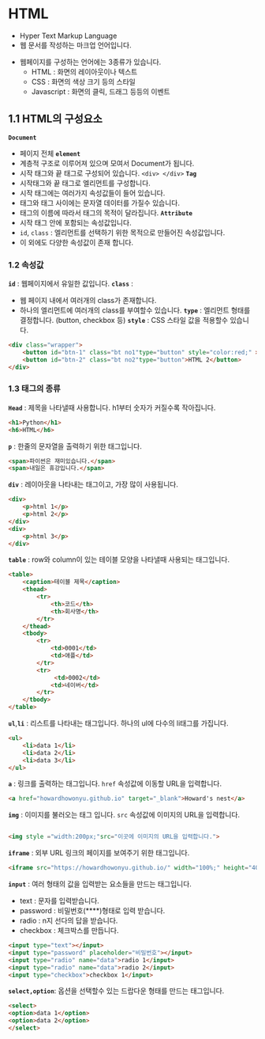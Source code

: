 # HTML
- Hyper Text Markup Language
- 웹 문서를 작성하는 마크업 언어입니다.

<!-- more -->
- 웹페이지를 구성하는 언어에는 3종류가 있습니다.
  - HTML : 화면의 레이아웃이나 텍스트
  - CSS : 화면의 색상 크기 등의 스타일
  - Javascript : 화면의 클릭, 드래그 등등의 이벤트


## 1.1 HTML의 구성요소
**`Document`**
- 페이지 전체
**`element`**
- 계층적 구조로 이루어져 있으며 모여서 Document가 됩니다.
- 시작 태그와 끝 태그로 구성되어 있습니다. `<div> </div>`
**`Tag`**
- 시작태그와 끝 태그로 엘리먼트를 구성합니다.
- 시작 태그에는 여러가지 속성값들이 들어 있습니다.
- 태그와 태그 사이에는 문자열 데이터를 가질수 있습니다.
- 태그의 이름에 따라서 태그의 목적이 달라집니다.
**`Attribute`**
- 시작 태그 안에 포함되는 속성값입니다.
- `id`, `class` : 엘리먼트를 선택하기 위한 목적으로 만들어진 속성값입니다.
- 이 외에도 다양한 속성값이 존재 합니다.

### 1.2 속성값
**`id`** : 웹페이지에서 유일한 값입니다.
**`class`** :
- 웹 페이지 내에서 여러개의 class가 존재합니다.
- 하나의 엘리먼트에 여러개의 class를 부여할수 있습니다.
**`type`** : 엘리먼트 형태를 결정합니다. (button, checkbox 등)
**`style`** : CSS 스타일 값을 적용할수 있습니다.

```html
<div class="wrapper">
    <button id="btn-1" class="bt no1"type="button" style="color:red;" >HTML 1</button>
    <button id="btn-2" class="bt no2"type="button">HTML 2</button>
</div>
```


### 1.3 태그의 종류
**`Head`** : 제목을 나타낼때 사용합니다. h1부터 숫자가 커질수록 작아집니다.
```html
<h1>Python</h1>
<h6>HTML</h6>
```
**`p`** : 한줄의 문자열을 출력하기 위한 태그입니다.
```html
<span>파이썬은 재미있습니다.</span>
<span>내일은 휴강입니다.</span>
```
**`div`** : 레이아웃을 나타내는 태그이고, 가장 많이 사용됩니다.
```html
<div>
    <p>html 1</p>
    <p>html 2</p>
</div>
<div>
    <p>html 3</p>
</div>
```

**`table`** : row와 column이 있는 테이블 모양을 나타낼때 사용되는 태그입니다.
```html
<table>
    <caption>테이블 제목</caption>
    <thead>
        <tr>
            <th>코드</th>
            <th>회사명</th>
        </tr>
    </thead>
    <tbody>
        <tr>
            <td>0001</td>
            <td>애플</td>
        </tr>
        <tr>
             <td>0002</td>
            <td>네이버</td>
        </tr>
    </tbody>
</table>
```
**`ul`**,**`li`** : 리스트를 나타내는 태그입니다. 하나의 ul에 다수의 li태그를 가집니다.
```html
<ul>
    <li>data 1</li>
    <li>data 2</li>
    <li>data 3</li>
</ul>
```

**`a`** : 링크를 출력하는 태그입니다. `href` 속성값에 이동할 URL을 입력합니다.
```html
<a href="howardhowonyu.github.io" target="_blank">Howard's nest</a>
```

**`img`** : 이미지를 불러오는 태그 입니다. `src` 속성값에 이미지의 URL을 입력합니다.
```html

<img style ="width:200px;"src="이곳에 이미지의 URL을 입력합니다.">
```
**`iframe`** : 외부 URL 링크의 페이지를 보여주기 위한 태그입니다.
```html
<iframe src="https://howardhowonyu.github.io/" width="100%;" height="400px;"></iframe>
```
**`input`** : 여러 형태의 값을 입력받는 요소들을 만드는 태그입니다.
- text : 문자를 입력받습니다.
- password : 비밀번호(****)형태로 입력 받습니다.
- radio : n지 선다의 답을 받습니다.
- checkbox : 체크박스를 만듭니다.
```html
<input type="text"></input>
<input type="password" placeholder="비밀번호"></input>
<input type="radio" name="data">radio 1</input>
<input type="radio" name="data">radio 2</input>
<input type="checkbox">checkbox 1</input>
```

**`select,option`**:  옵션을 선택할수 있는 드랍다운 형태를 만드는  태그입니다.
```html
<select>
<option>data 1</option>
<option>data 2</option>
</select>
```

